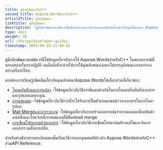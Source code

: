 ```yaml
---
title: คู่มือผู้พัฒนาในC++
second_title: Aspose.WordsสำหรับC++
articleTitle: คู่มือผู้พัฒนา
linktitle: คู่มือผู้พัฒนา
description: "คู่มือนักพัฒนาซอฟต์แวร์นี้อธิบายสถานการณ์จริงและเคล็ดลับที่จะช่วยให้คุณใช้เฉพาะ Aspose.WordsสำหรับC++ คุณสมบัติให้บรรลุลักษณะเอกสารบางอย่างหรือทำให้กรณีการใช้งานที่เป็นไปได้."
type: docs
weight: 20
url: /th/cpp/developer-guide/
timestamp: 2024-09-25-11-08-55
---
```


คู่มือนักพัฒนาซอฟต์แวร์นี้ให้ข้อมูลเกี่ยวกับการใช้ Aspose.WordsสำหรับC++ ในสถานการณ์ที่หลากหลายในทางปฏิบัติ ะเคล็ดลับที่จะช่วยให้การใช้คุณลักษณะเฉพาะให้บรรลุลักษณะเอกสารบางอย่างหรือทำให้ก.

หากต้องการเรียนรู้เพิ่มเติมเกี่ยวกับคุณลักษณะAspose.Wordsให้เลือกส่วนที่เกี่ยวข้อง:

- [โหลดบันทึกและการแปลง](/words/cpp/loading-saving-and-converting/) -ให้ข้อมูลเกี่ยวกับวิธีการที่แตกต่างกันในการโหลดหรือบันทึกเอกสารและรูปแบบเฉพาะคุณ.
- [การแสดงผล](/words/cpp/rendering/) -ให้ข้อมูลเกี่ยวกับวิธีการที่จะได้รับการเป็นตัวแทนเลขหน้าจากเอกสารในการไหล-รูปแบ.
- [Mail Mergeและการรายงาน](/words/cpp/mail-merge-and-reporting/) -ให้ข้อมูลเกี่ยวกับการสร้างเอกสารเช่นรายงานแคตตาล็อกสินค้าคงเหลือและใบแจ้งหนี้จากแม่แบบที่มีฟิลด์mail merge.
- [การเขียนโปรแกรมด้วยเอกสาร](/words/cpp/programming-with-documents/) -ให้ข้อมูลเกี่ยวกับวิธีการเขียนโปรแกรมสร้างแก้ไขและจัดการเอกสารรวมทั้งการเปลี่ย.

สำหรับคำอธิบายรายละเอียดของชั้นเรียนวิธีการและคุณสมบัติอ้างถึง Aspose.WordsสำหรับC++ ส่วนAPI Reference.
